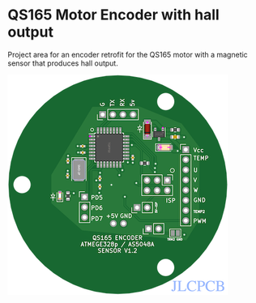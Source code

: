 # QS165 Motor Encoder with hall output

Project area for an encoder retrofit for the QS165 motor with a magnetic sensor that produces hall output. 

<img src="../pics/PCB_pic.png" title="Encoder PCB">

